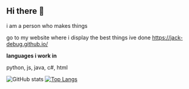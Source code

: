 ## Hi there 👋
i am a person who makes things

go to my website where i display the best things ive done
https://jack-debug.github.io/

__languages i work in__

python, js, java, c#, html

![GitHub stats](https://github-readme-stats.vercel.app/api?username=jack-debug&show_icons=true&theme=highcontrast)
[![Top Langs](https://github-readme-stats.vercel.app/api/top-langs/?username=jack-debug&show_icons=true&theme=highcontrast&hide=java)](https://github.com/anuraghazra/github-readme-stats)

